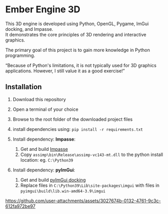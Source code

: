 

# Ember Engine 3D

This 3D engine is developed using Python, OpenGL, Pygame, ImGui docking, and Impasse. \
It demonstrates the core principles of 3D rendering and interactive graphics.

The primary goal of this project is to gain more knowledge in Python programming.

“Because of Python's limitations, it is not typically used for 3D graphics applications. However, I still value it as a good exercise!”

## Installation

1. Download this repository
2. Open a terminal of your choice
3. Browse to the root folder of the downloaded project files
4. install dependencies using: ```pip install -r requirements.txt```

5. Install dependency: **Impasse**:
	1. Get and build [Impasse](https://github.com/assimp/assimp/tree/master)
	2. Copy ```assimp\bin\Release\assimp-vc143-mt.dll``` to the python install location: eg. ```C:\Python39```

6. Install dependency: **pyImGui**:
	1. Get and build [pyImGui docking](https://github.com/pyimgui/pyimgui/tree/docking)
	2. Replace files in ```C:\Python39\Lib\site-packages\imgui``` with files in ```pyimgui\build\lib.win-amd64-3.9\imgui```


https://github.com/user-attachments/assets/3027674b-0132-4761-9c3c-612fa972be97

